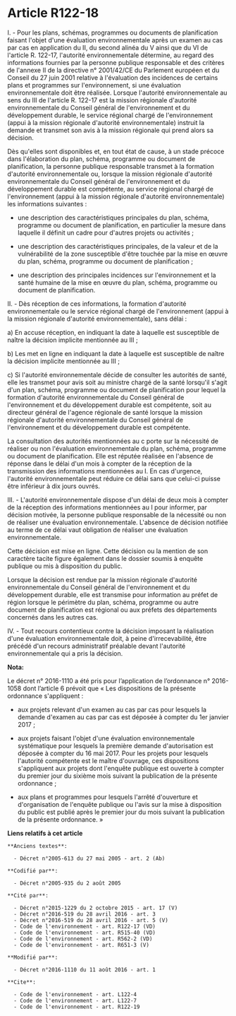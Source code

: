# Article R122-18

I. - Pour les plans, schémas, programmes ou documents de planification faisant l'objet d'une évaluation environnementale
après un examen au cas par cas en application du II, du second alinéa du V ainsi que du VI de l'article R. 122-17, l'autorité
environnementale détermine, au regard des informations fournies par la personne publique responsable et des critères de
l'annexe II de la directive n° 2001/42/CE du Parlement européen et du Conseil du 27 juin 2001 relative à l'évaluation des
incidences de certains plans et programmes sur l'environnement, si une évaluation environnementale doit être réalisée.
Lorsque l'autorité environnementale au sens du III de l'article R. 122-17 est la mission régionale d'autorité
environnementale du Conseil général de l'environnement et du développement durable, le service régional chargé de
l'environnement (appui à la mission régionale d'autorité environnementale) instruit la demande et transmet son avis à la
mission régionale qui prend alors sa décision.

Dès qu'elles sont disponibles et, en tout état de cause, à un stade précoce dans l'élaboration du plan, schéma, programme ou
document de planification, la personne publique responsable transmet à la formation d'autorité environnementale ou, lorsque
la mission régionale d'autorité environnementale du Conseil général de l'environnement et du développement durable est
compétente, au service régional chargé de l'environnement (appui à la mission régionale d'autorité environnementale) les
informations suivantes : 

- une description des caractéristiques principales du plan, schéma, programme ou document de planification, en particulier la
mesure dans laquelle il définit un cadre pour d'autres projets ou activités ; 

- une description des caractéristiques principales, de la valeur et de la vulnérabilité de la zone susceptible d'être touchée
par la mise en œuvre du plan, schéma, programme ou document de planification ; 

- une description des principales incidences sur l'environnement et la santé humaine de la mise en œuvre du plan, schéma,
programme ou document de planification. 

II. - Dès réception de ces informations, la formation d'autorité environnementale ou le service régional chargé de
l'environnement (appui à la mission régionale d'autorité environnementale), sans délai : 

a) En accuse réception, en indiquant la date à laquelle est susceptible de naître la décision implicite mentionnée au III ; 

b) Les met en ligne en indiquant la date à laquelle est susceptible de naître la décision implicite mentionnée au III ; 

c) Si l'autorité environnementale décide de consulter les autorités de santé, elle les transmet pour avis soit au ministre
chargé de la santé lorsqu'il s'agit d'un plan, schéma, programme ou document de planification pour lequel la formation
d'autorité environnementale du Conseil général de l'environnement et du développement durable est compétente, soit au
directeur général de l'agence régionale de santé lorsque la mission régionale d'autorité environnementale du Conseil général
de l'environnement et du développement durable est compétente. 

La consultation des autorités mentionnées au c porte sur la nécessité de réaliser ou non l'évaluation environnementale du
plan, schéma, programme ou document de planification. Elle est réputée réalisée en l'absence de réponse dans le délai d'un
mois à compter de la réception de la transmission des informations mentionnées au I. En cas d'urgence, l'autorité
environnementale peut réduire ce délai sans que celui-ci puisse être inférieur à dix jours ouvrés. 

III. - L'autorité environnementale dispose d'un délai de deux mois à compter de la réception des informations mentionnées au
I pour informer, par décision motivée, la personne publique responsable de la nécessité ou non de réaliser une évaluation
environnementale. L'absence de décision notifiée au terme de ce délai vaut obligation de réaliser une évaluation
environnementale. 

Cette décision est mise en ligne. Cette décision ou la mention de son caractère tacite figure également dans le dossier
soumis à enquête publique ou mis à disposition du public.

Lorsque la décision est rendue par la mission régionale d'autorité environnementale du Conseil général de l'environnement et
du développement durable, elle est transmise pour information au préfet de région lorsque le périmètre du plan, schéma,
programme ou autre document de planification est régional ou aux préfets des départements concernés dans les autres cas.

IV. - Tout recours contentieux contre la décision imposant la réalisation d'une évaluation environnementale doit, à peine
d'irrecevabilité, être précédé d'un recours administratif préalable devant l'autorité environnementale qui a pris la
décision.

**Nota:**

Le décret n° 2016-1110 a été pris pour l’application de l’ordonnance n° 2016-1058 dont l’article 6 prévoit que « Les
dispositions de la présente ordonnance s'appliquent : 

- aux projets relevant d'un examen au cas par cas pour lesquels la demande d'examen au cas par cas est déposée à compter du
1er janvier 2017 ; 

- aux projets faisant l'objet d'une évaluation environnementale systématique pour lesquels la première demande d'autorisation
est déposée à compter du 16 mai 2017. Pour les projets pour lesquels l'autorité compétente est le maître d'ouvrage, ces
dispositions s'appliquent aux projets dont l'enquête publique est ouverte à compter du premier jour du sixième mois suivant
la publication de la présente ordonnance ; 

- aux plans et programmes pour lesquels l'arrêté d'ouverture et d'organisation de l'enquête publique ou l'avis sur la mise à
disposition du public est publié après le premier jour du mois suivant la publication de la présente ordonnance. »

**Liens relatifs à cet article**

	**Anciens textes**:

	  - Décret n°2005-613 du 27 mai 2005 - art. 2 (Ab)

	**Codifié par**:

	  - Décret n°2005-935 du 2 août 2005

	**Cité par**:

	  - Décret n°2015-1229 du 2 octobre 2015 - art. 17 (V)
	  - Décret n°2016-519 du 28 avril 2016 - art. 3
	  - Décret n°2016-519 du 28 avril 2016 - art. 5 (V)
	  - Code de l'environnement - art. R122-17 (VD)
	  - Code de l'environnement - art. R515-40 (VD)
	  - Code de l'environnement - art. R562-2 (VD)
	  - Code de l'environnement - art. R651-3 (V)

	**Modifié par**:

	  - Décret n°2016-1110 du 11 août 2016 - art. 1

	**Cite**:

	  - Code de l'environnement - art. L122-4
	  - Code de l'environnement - art. L122-7
	  - Code de l'environnement - art. R122-19
